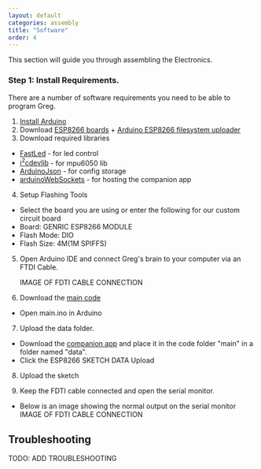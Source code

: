 ```yaml
---
layout: default
categories: assembly
title: "Software"
order: 4
---
```


This section will guide you through assembling the Electronics.
### Step 1: Install Requirements.
There are a number of software requirements you need to be able to program Greg.
1. [Install Arduino](https://www.arduino.cc/en/Main/Software)
2. Download [ESP8266 boards](https://github.com/esp8266/Arduino) + [Arduino ESP8266 filesystem uploader](https://github.com/esp8266/arduino-esp8266fs-plugin)
3. Download required libraries
  * [FastLed](http://fastled.io/) - for led control
  * [i<sup>2</sup>cdevlib](https://www.i2cdevlib.com/) - for mpu6050 lib
  * [ArduinoJson](https://github.com/bblanchon/ArduinoJson) - for config storage
  * [arduinoWebSockets](https://github.com/Links2004/arduinoWebSockets) - for hosting the companion app

4. Setup Flashing Tools
  * Select the board you are using or enter the following for our custom circuit board
  * Board: GENRIC ESP8266 MODULE
  * Flash Mode: DIO
  * Flash Size: 4M(1M SPIFFS)


5. Open Arduino IDE and connect Greg's brain to your computer via an FTDI Cable.

   IMAGE OF FDTI CABLE CONNECTION
6. Download the [main code](https://github.com/harryiliffe/open-design-2018/tree/master/code/main)
  * Open main.ino in Arduino

7. Upload the data folder.
* Download the [companion app](https://github.com/harryiliffe/open-design-2018/tree/master/companionapp) and place it in the code folder "main" in a folder named "data".
* Click the ESP8266 SKETCH DATA Upload

8. Upload the sketch

9. Keep the FDTI cable connected and open the serial monitor.
  * Below is an image showing the normal output on the serial monitor
  IMAGE OF FDTI CABLE CONNECTION

## Troubleshooting

TODO: ADD TROUBLESHOOTING
